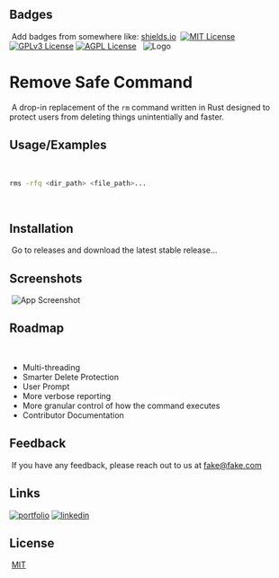 ## Badges
​
Add badges from somewhere like: [shields.io](https://shields.io/)
​
[![MIT License](https://img.shields.io/badge/License-MIT-green.svg)](https://choosealicense.com/licenses/mit/)
[![GPLv3 License](https://img.shields.io/badge/License-GPL%20v3-yellow.svg)](https://opensource.org/licenses/)
[![AGPL License](https://img.shields.io/badge/license-AGPL-blue.svg)](http://www.gnu.org/licenses/agpl-3.0)
​
​
![Logo](https://dev-to-uploads.s3.amazonaws.com/uploads/articles/th5xamgrr6se0x5ro4g6.png)
​
​
# Remove Safe Command
​
A drop-in replacement of the `rm` command written in Rust designed to protect users from deleting things unintentially and faster.
​
​
## Usage/Examples
​
```bash
rms -rfq <dir_path> <file_path>...
```
​
​
## Installation
​
Go to releases and download the latest stable release...
​
## Screenshots
​
![App Screenshot](https://via.placeholder.com/468x300?text=App+Screenshot+Here)
​
​
## Roadmap
​
- Multi-threading
​
- Smarter Delete Protection
​
- User Prompt
​
- More verbose reporting
​
- More granular control of how the command executes
​
- Contributor Documentation
​
​
## Feedback
​
If you have any feedback, please reach out to us at fake@fake.com
​
​
## Links
[![portfolio](https://img.shields.io/badge/my_portfolio-000?style=for-the-badge&logo=ko-fi&logoColor=white)](https://katherineoelsner.com/)
[![linkedin](https://img.shields.io/badge/linkedin-0A66C2?style=for-the-badge&logo=linkedin&logoColor=white)](https://www.linkedin.com/in/titusdmoore/)
​
​
## License
​
[MIT](https://choosealicense.com/licenses/mit/)
​